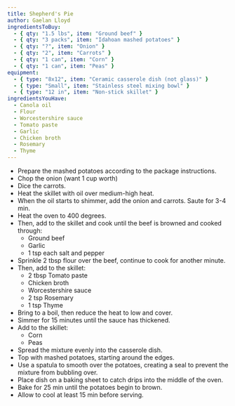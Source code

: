 ```yaml
---
title: Shepherd's Pie
author: Gaelan Lloyd
ingredientsToBuy:
  - { qty: "1.5 lbs", item: "Ground beef" }
  - { qty: "3 packs", item: "Idahoan mashed potatoes" }
  - { qty: "?", item: "Onion" }
  - { qty: "2", item: "Carrots" }
  - { qty: "1 can", item: "Corn" }
  - { qty: "1 can", item: "Peas" }
equipment:
  - { type: "8x12", item: "Ceramic casserole dish (not glass)" }
  - { type: "Small", item: "Stainless steel mixing bowl" }
  - { type: "12 in", item: "Non-stick skillet" }
ingredientsYouHave:
  - Canola oil
  - Flour
  - Worcestershire sauce
  - Tomato paste
  - Garlic
  - Chicken broth
  - Rosemary
  - Thyme
---
```

- Prepare the mashed potatoes according to the package instructions.
- Chop the onion (want 1 cup worth)
- Dice the carrots.
- Heat the skillet with oil over medium-high heat.
- When the oil starts to shimmer, add the onion and carrots. Saute for 3-4 min.
- Heat the oven to 400 degrees.
- Then, add to the skillet and cook until the beef is browned and cooked through:
  - Ground beef
  - Garlic
  - 1 tsp each salt and pepper
- Sprinkle 2 tbsp flour over the beef, continue to cook for another minute.
- Then, add to the skillet:
  - 2 tbsp Tomato paste
  - Chicken broth
  - Worcestershire sauce
  - 2 tsp Rosemary
  - 1 tsp Thyme
- Bring to a boil, then reduce the heat to low and cover.
- Simmer for 15 minutes until the sauce has thickened.
- Add to the skillet:
  - Corn
  - Peas
- Spread the mixture evenly into the casserole dish.
- Top with mashed potatoes, starting around the edges.
- Use a spatula to smooth over the potatoes, creating a seal to prevent the mixture from bubbling over.
- Place dish on a baking sheet to catch drips into the middle of the oven.
- Bake for 25 min until the potatoes begin to brown.
- Allow to cool at least 15 min before serving.
